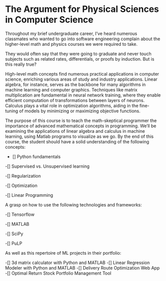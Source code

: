 # The Argument for Physical Sciences in Computer Science
Throughout my brief undergraduate career, I’ve heard numerous classmates who wanted to go into software engineering complain about the higher-level math and physics courses we were required to take. 

They would often say that they were going to graduate and never touch subjects such as related rates, differentials, or proofs by induction. But is this really true?

High-level math concepts find numerous practical applications in computer science, enriching various areas of study and industry applications. Linear algebra, for instance, serves as the backbone for many algorithms in machine learning and computer graphics. Techniques like matrix multiplication are fundamental in neural network training, where they enable efficient computation of transformations between layers of neurons. Calculus plays a vital role in optimization algorithms, aiding in the fine-tuning of models by minimizing or maximizing objective functions. 

The purpose of this course is to teach the math-skeptical programmer the importance of advanced mathematical concepts in programming. We’ll be examining the applications of linear algebra and calculus in machine learning, using Matlab programs to visualize as we go. By the end of this course, the student should have a solid understanding of the following concepts:

- [] Python fundamentals

-[] Supervised vs. Unsupervised learning

-[] Regularization

-[] Optimization 

-[] Linear Programming

A grasp on how to use the following technologies and frameworks:

-[] Tensorflow

-[] MATLAB

-[] SciPy

-[] PuLP

As well as this repertoire of ML projects in their portfolio:

-[] 3d matrix calculator with Python and MATLAB
-[] Linear Regression Modeler with Python and MATLAB
-[] Delivery Route Optimization Web App
-[] Optimal Return Stock Portfolio Management Tool
